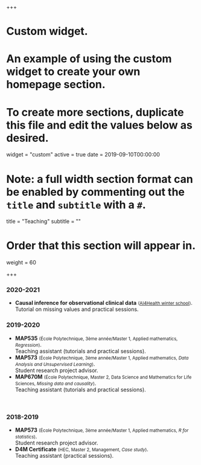 +++
# Custom widget.
# An example of using the custom widget to create your own homepage section.
# To create more sections, duplicate this file and edit the values below as desired.
widget = "custom"
active = true
date = 2019-09-10T00:00:00

# Note: a full width section format can be enabled by commenting out the `title` and `subtitle` with a `#`.
title = "Teaching"
subtitle = ""

# Order that this section will appear in.
weight = 60

+++

<p><h3>2020-2021</h3></p>
<ul class="list-group" id="teaching-list-1">
<li class="list-group-item"> <b>Causal inference for observational clinical data</b> <small>(<a href="https://ai4healthschool.org/" target="_blank">AI4Health winter school</a>)</small>.<br>Tutorial on missing values and practical sessions.</li>
</ul>
<p><h3>2019-2020</h3></p>
<ul class="list-group" id="teaching-list-1">
<li class="list-group-item"> <b>MAP535</b> <small>(École Polytechnique, 3ème année/Master 1, Applied mathematics, <i>Regression</i>)</small>.<br>Teaching assistant (tutorials and practical sessions).</li>
<li class="list-group-item"> <b>MAP573</b> <small>(École Polytechnique, 3ème année/Master 1, Applied mathematics, <i>Data Analysis and Unsupervised Learning</i>)</small>.<br>Student research project advisor.</li>
<li class="list-group-item"> <b>MAP670M</b> <small>(École Polytechnique, Master 2, Data Science and Mathematics for Life Sciences, <i>Missing data and causality</i>)</small>.<br>Teaching assistant (tutorials and practical sessions).</li>
</ul>
</br>
<p><h3>2018-2019</h3></p>
<ul class="list-group" id="teaching-list-1">
<li class="list-group-item"> <b>MAP573</b> <small>(École Polytechnique, 3ème année/Master 1, Applied mathematics, <i>R for statistics</i>)</small>.<br>Student research project advisor.</li>
<li class="list-group-item"> <b>D4M Certificate</b> <small>(HEC, Master 2, Management, <i>Case study</i>)</small>.<br>Teaching assistant (practical sessions).</li>
</ul>
